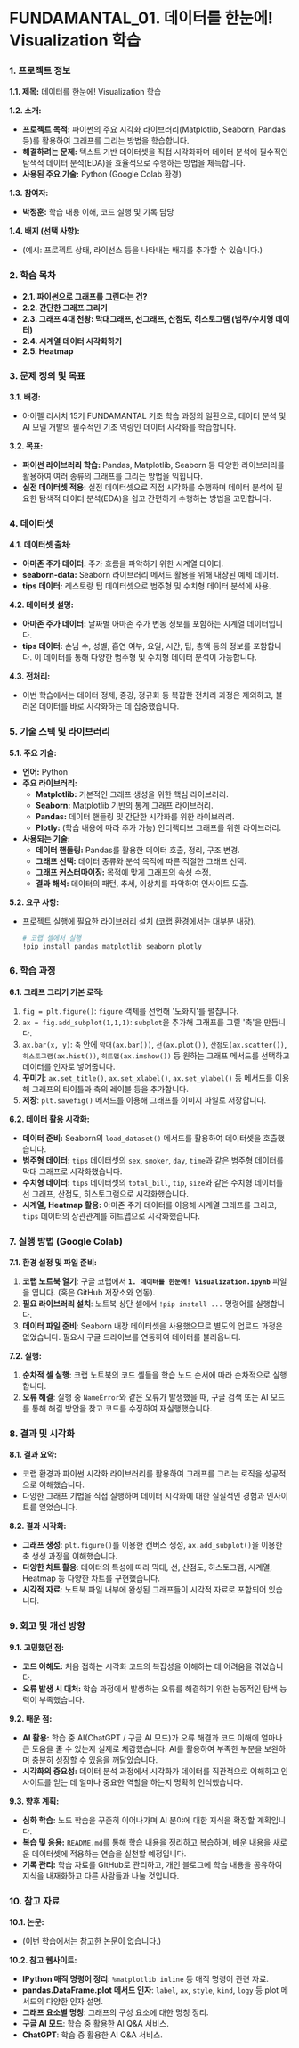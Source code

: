 
# FUNDAMANTAL_01. 데이터를 한눈에! Visualization 학습

### 1. 프로젝트 정보

**1.1. 제목:** 데이터를 한눈에! Visualization 학습

**1.2. 소개:**
*   **프로젝트 목적:** 파이썬의 주요 시각화 라이브러리(Matplotlib, Seaborn, Pandas 등)를 활용하여 그래프를 그리는 방법을 학습합니다.
*   **해결하려는 문제:** 텍스트 기반 데이터셋을 직접 시각화하며 데이터 분석에 필수적인 탐색적 데이터 분석(EDA)을 효율적으로 수행하는 방법을 체득합니다.
*   **사용된 주요 기술:** Python (Google Colab 환경)

**1.3. 참여자:**
*   **박정훈:** 학습 내용 이해, 코드 실행 및 기록 담당

**1.4. 배지 (선택 사항):**
*   (예시: 프로젝트 상태, 라이선스 등을 나타내는 배지를 추가할 수 있습니다.)

### 2. 학습 목차

*   **2.1. 파이썬으로 그래프를 그린다는 건?**
*   **2.2. 간단한 그래프 그리기**
*   **2.3. 그래프 4대 천왕: 막대그래프, 선그래프, 산점도, 히스토그램 (범주/수치형 데이터)**
*   **2.4. 시계열 데이터 시각화하기**
*   **2.5. Heatmap**

### 3. 문제 정의 및 목표

**3.1. 배경:**
*   아이펠 리서치 15기 FUNDAMANTAL 기초 학습 과정의 일환으로, 데이터 분석 및 AI 모델 개발의 필수적인 기초 역량인 데이터 시각화를 학습합니다.

**3.2. 목표:**
*   **파이썬 라이브러리 학습:** Pandas, Matplotlib, Seaborn 등 다양한 라이브러리를 활용하여 여러 종류의 그래프를 그리는 방법을 익힙니다.
*   **실전 데이터셋 적용:** 실전 데이터셋으로 직접 시각화를 수행하며 데이터 분석에 필요한 탐색적 데이터 분석(EDA)을 쉽고 간편하게 수행하는 방법을 고민합니다.

### 4. 데이터셋

**4.1. 데이터셋 출처:**
*   **아마존 주가 데이터:** 주가 흐름을 파악하기 위한 시계열 데이터.
*   **seaborn-data:** Seaborn 라이브러리 메서드 활용을 위해 내장된 예제 데이터.
*   **tips 데이터:** 레스토랑 팁 데이터셋으로 범주형 및 수치형 데이터 분석에 사용.

**4.2. 데이터셋 설명:**
*   **아마존 주가 데이터:** 날짜별 아마존 주가 변동 정보를 포함하는 시계열 데이터입니다.
*   **tips 데이터:** 손님 수, 성별, 흡연 여부, 요일, 시간, 팁, 총액 등의 정보를 포함합니다. 이 데이터를 통해 다양한 범주형 및 수치형 데이터 분석이 가능합니다.

**4.3. 전처리:**
*   이번 학습에서는 데이터 정제, 증강, 정규화 등 복잡한 전처리 과정은 제외하고, 불러온 데이터를 바로 시각화하는 데 집중했습니다.

### 5. 기술 스택 및 라이브러리

**5.1. 주요 기술:**
*   **언어:** Python
*   **주요 라이브러리:**
    *   **Matplotlib:** 기본적인 그래프 생성을 위한 핵심 라이브러리.
    *   **Seaborn:** Matplotlib 기반의 통계 그래프 라이브러리.
    *   **Pandas:** 데이터 핸들링 및 간단한 시각화를 위한 라이브러리.
    *   **Plotly:** (학습 내용에 따라 추가 가능) 인터랙티브 그래프를 위한 라이브러리.
*   **사용되는 기술:**
    *   **데이터 핸들링:** Pandas를 활용한 데이터 호출, 정리, 구조 변경.
    *   **그래프 선택:** 데이터 종류와 분석 목적에 따른 적절한 그래프 선택.
    *   **그래프 커스터마이징:** 목적에 맞게 그래프의 속성 수정.
    *   **결과 해석:** 데이터의 패턴, 추세, 이상치를 파악하여 인사이트 도출.

**5.2. 요구 사항:**
*   프로젝트 실행에 필요한 라이브러리 설치 (코랩 환경에서는 대부분 내장).
    ```bash
    # 코랩 셀에서 실행
    !pip install pandas matplotlib seaborn plotly
    ```

### 6. 학습 과정

**6.1. 그래프 그리기 기본 로직:**
1.  `fig = plt.figure()`: `figure` 객체를 선언해 '도화지'를 펼칩니다.
2.  `ax = fig.add_subplot(1,1,1)`: `subplot`을 추가해 그래프를 그릴 '축'을 만듭니다.
3.  `ax.bar(x, y)`: `축` 안에 `막대(ax.bar())`, `선(ax.plot())`, `산점도(ax.scatter())`, `히스토그램(ax.hist())`, `히트맵(ax.imshow())` 등 원하는 그래프 메서드를 선택하고 데이터를 인자로 넣어줍니다.
4.  **꾸미기**: `ax.set_title()`, `ax.set_xlabel()`, `ax.set_ylabel()` 등 메서드를 이용해 그래프의 타이틀과 축의 레이블 등을 추가합니다.
5.  **저장**: `plt.savefig()` 메서드를 이용해 그래프를 이미지 파일로 저장합니다.

**6.2. 데이터 활용 시각화:**
*   **데이터 준비:** Seaborn의 `load_dataset()` 메서드를 활용하여 데이터셋을 호출했습니다.
*   **범주형 데이터:** `tips` 데이터셋의 `sex`, `smoker`, `day`, `time`과 같은 범주형 데이터를 막대 그래프로 시각화했습니다.
*   **수치형 데이터:** `tips` 데이터셋의 `total_bill`, `tip`, `size`와 같은 수치형 데이터를 선 그래프, 산점도, 히스토그램으로 시각화했습니다.
*   **시계열, Heatmap 활용:** 아마존 주가 데이터를 이용해 시계열 그래프를 그리고, `tips` 데이터의 상관관계를 히트맵으로 시각화했습니다.

### 7. 실행 방법 (Google Colab)

**7.1. 환경 설정 및 파일 준비:**
1.  **코랩 노트북 열기**: 구글 코랩에서 **`1. 데이터를 한눈에! Visualization.ipynb`** 파일을 엽니다. (혹은 GitHub 저장소와 연동).
2.  **필요 라이브러리 설치**: 노트북 상단 셀에서 `!pip install ...` 명령어를 실행합니다.
3.  **데이터 파일 준비**: Seaborn 내장 데이터셋을 사용했으므로 별도의 업로드 과정은 없었습니다. 필요시 구글 드라이브를 연동하여 데이터를 불러옵니다.

**7.2. 실행:**
1.  **순차적 셀 실행**: 코랩 노트북의 코드 셀들을 학습 노드 순서에 따라 순차적으로 실행합니다.
2.  **오류 해결**: 실행 중 `NameError`와 같은 오류가 발생했을 때, 구글 검색 또는 AI 모드를 통해 해결 방안을 찾고 코드를 수정하여 재실행했습니다.

### 8. 결과 및 시각화

**8.1. 결과 요약:**
*   코랩 환경과 파이썬 시각화 라이브러리를 활용하여 그래프를 그리는 로직을 성공적으로 이해했습니다.
*   다양한 그래프 기법을 직접 실행하며 데이터 시각화에 대한 실질적인 경험과 인사이트를 얻었습니다.

**8.2. 결과 시각화:**
*   **그래프 생성**: `plt.figure()`를 이용한 캔버스 생성, `ax.add_subplot()`을 이용한 축 생성 과정을 이해했습니다.
*   **다양한 차트 활용**: 데이터의 특성에 따라 막대, 선, 산점도, 히스토그램, 시계열, Heatmap 등 다양한 차트를 구현했습니다.
*   **시각적 자료**: 노트북 파일 내부에 완성된 그래프들이 시각적 자료로 포함되어 있습니다.

### 9. 회고 및 개선 방향

**9.1. 고민했던 점:**
*   **코드 이해도:** 처음 접하는 시각화 코드의 복잡성을 이해하는 데 어려움을 겪었습니다.
*   **오류 발생 시 대처:** 학습 과정에서 발생하는 오류를 해결하기 위한 능동적인 탐색 능력이 부족했습니다.

**9.2. 배운 점:**
*   **AI 활용:** 학습 중 AI(ChatGPT / 구글 AI 모드)가 오류 해결과 코드 이해에 얼마나 큰 도움을 줄 수 있는지 실제로 체감했습니다. AI를 활용하여 부족한 부분을 보완하며 충분히 성장할 수 있음을 깨달았습니다.
*   **시각화의 중요성:** 데이터 분석 과정에서 시각화가 데이터를 직관적으로 이해하고 인사이트를 얻는 데 얼마나 중요한 역할을 하는지 명확히 인식했습니다.

**9.3. 향후 계획:**
*   **심화 학습:** 노드 학습을 꾸준히 이어나가며 AI 분야에 대한 지식을 확장할 계획입니다.
*   **복습 및 응용:** `README.md`를 통해 학습 내용을 정리하고 복습하며, 배운 내용을 새로운 데이터셋에 적용하는 연습을 실천할 예정입니다.
*   **기록 관리:** 학습 자료를 GitHub로 관리하고, 개인 블로그에 학습 내용을 공유하여 지식을 내재화하고 다른 사람들과 나눌 것입니다.

### 10. 참고 자료

**10.1. 논문:**
*   (이번 학습에서는 참고한 논문이 없습니다.)

**10.2. 참고 웹사이트:**
*   **IPython 매직 명령어 정리**: `%matplotlib inline` 등 매직 명령어 관련 자료.
*   **pandas.DataFrame.plot 메서드 인자**: `label`, `ax`, `style`, `kind`, `logy` 등 plot 메서드의 다양한 인자 설명.
*   **그래프 요소별 명칭**: 그래프의 구성 요소에 대한 명칭 정리.
*   **구글 AI 모드**: 학습 중 활용한 AI Q&A 서비스.
*   **ChatGPT**: 학습 중 활용한 AI Q&A 서비스.
